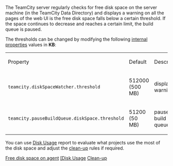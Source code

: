 [//]: # (title: TeamCity Disk Space Watcher)
[//]: # (auxiliary-id: TeamCity Disk Space Watcher)

The TeamCity server regularly checks for free disk space on the server machine (in the TeamCity Data Directory) and displays a warning on all the pages of the web UI is the free disk space falls below a certain threshold. If the space continues to decrease and reaches a certain limit, the build queue is paused.

The thresholds can be changed by modifying the following [internal properties](server-startup-properties.md) values in __KB__:

<table><tr>

<td>

Property


</td>

<td>

Default


</td>

<td>

Description


</td></tr><tr>

<td>

`teamcity.diskSpaceWatcher.threshold`


</td>

<td>

512000 (500 MB)


</td>

<td>

displays a warning


</td></tr><tr>

<td>

`teamcity.pauseBuildQueue.diskSpace.threshold`


</td>

<td>

51200 (50 MB)


</td>

<td>

pauses the build queue


</td></tr></table>

You can use [Disk Usage](disk-usage.md) report to evaluate what projects use the most of the disk space and adjust the [clean-up](clean-up.md) rules if required. 


<seealso>
        <category ref="admin-guide">
            <a href="free-disk-space.md">Free disk space on agent</a>
            <a href="disk-usage.md">[Disk Usage</a>
            <a href="clean-up.md">Clean-up</a>
        </category>
</seealso>
